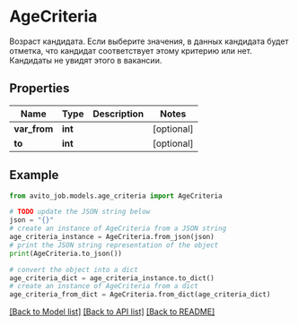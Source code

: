 # AgeCriteria

Возраст кандидата.  Если выберите значения, в данных кандидата будет отметка, что кандидат соответствует этому критерию или нет.  Кандидаты не увидят этого в вакансии. 

## Properties

Name | Type | Description | Notes
------------ | ------------- | ------------- | -------------
**var_from** | **int** |  | [optional] 
**to** | **int** |  | [optional] 

## Example

```python
from avito_job.models.age_criteria import AgeCriteria

# TODO update the JSON string below
json = "{}"
# create an instance of AgeCriteria from a JSON string
age_criteria_instance = AgeCriteria.from_json(json)
# print the JSON string representation of the object
print(AgeCriteria.to_json())

# convert the object into a dict
age_criteria_dict = age_criteria_instance.to_dict()
# create an instance of AgeCriteria from a dict
age_criteria_from_dict = AgeCriteria.from_dict(age_criteria_dict)
```
[[Back to Model list]](../README.md#documentation-for-models) [[Back to API list]](../README.md#documentation-for-api-endpoints) [[Back to README]](../README.md)


